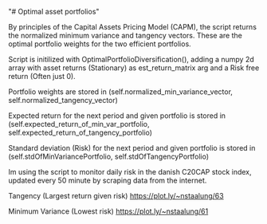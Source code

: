 "# Optimal asset portfolios" 

By principles of the Capital Assets Pricing Model (CAPM), the script returns the normalized minimum variance and tangency vectors. These are the optimal portfolio weights for the two efficient portfolios.

Script is initilized with OptimalPortfolioDiversification(), adding a numpy 2d array with asset returns (Stationary) as est_return_matrix arg and a Risk free return (Often just 0).

Portfolio weights are stored in (self.normalized_min_variance_vector, self.normalized_tangency_vector)

Expected return for the next period and given portfolio is stored in (self.expected_return_of_min_var_portfolio, self.expected_return_of_tangency_portfolio)

Standard deviation (Risk) for the next period and given portfolio is stored in (self.stdOfMinVariancePortfolio, self.stdOfTangencyPortfolio)


Im using the script to monitor daily risk in the danish C20CAP stock index, updated every 50 minute by scraping data from the internet.



Tangency (Largest return given risk)
https://plot.ly/~nstaalung/63

Minimum Variance (Lowest risk)
https://plot.ly/~nstaalung/61